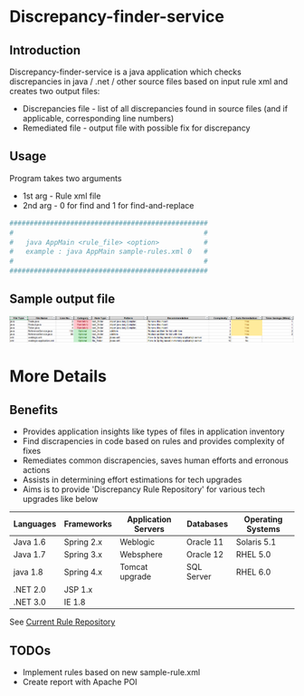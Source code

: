 # Discrepancy-finder-service

## Introduction
Discrepancy-finder-service is a java application which checks discrepancies in java / .net / other source files based on input rule xml and creates two output files:
 -  Discrepancies file - list of all discrepancies found in source files (and if applicable, corresponding line numbers)
 -  Remediated file - output file with possible fix for discrepancy


## Usage

Program takes two arguments

 - 1st arg - Rule xml file
 - 2nd arg -  0 for find and 1 for find-and-replace


```sh
#################################################
#                                               #
#   java AppMain <rule_file> <option>           #
#   example : java AppMain sample-rules.xml 0   #	
#                                               #	
#################################################
```

## Sample output file
![Screenshot](sample-output.png)

# More Details

## Benefits

 - Provides application insights like types of files in application inventory
 - Find discrapencies in code based on rules and provides complexity of fixes
 - Remediates common discrapencies, saves human efforts and erronous actions
 - Assists in determining effort estimations for tech upgrades
 - Aims is to provide 'Discrepancy Rule Repository' for various tech upgrades like below

| Languages | Frameworks | Application Servers | Databases | Operating Systems |
| --------- | ---------- | ------------------- | --------- | ----------------- |
| Java 1.6 | Spring 2.x | Weblogic | Oracle 11 | Solaris 5.1 |
| Java 1.7 | Spring 3.x | Websphere | Oracle 12 | RHEL 5.0 |
| java 1.8 | Spring 4.x | Tomcat upgrade| SQL Server | RHEL 6.0 |
| .NET 2.0 | JSP 1.x | | | 
| .NET 3.0 | IE 1.8 | | |

See  [Current Rule Repository](https://github.com/jeevanatigre/discrepancy-finder-service/tree/master/rule-repository)


## TODOs

 - Implement rules based on new sample-rule.xml
 - Create report with Apache POI

